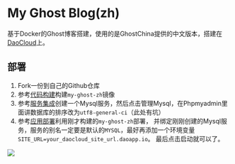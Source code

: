 # My Ghost Blog(zh)
基于Docker的Ghost博客搭建，使用的是GhostChina提供的中文版本，搭建在[DaoCloud](https://www.daocloud.io/)上。
## 部署
1. Fork一份到自己的Github仓库
2. 参考[代码构建](http://help.daocloud.io/features/build-flows.html)构建`my-ghost-zh`镜像
3. 参考[服务集成](http://help.daocloud.io/features/services.html)创建一个Mysql服务，然后点击管理Mysql，在Phpmyadmin里面讲数据库的排序改为`utf8-general-ci`（此处有坑）
4. 参考[应用部署](http://help.daocloud.io/features/deployment.html)利用刚才构建的`my-ghost-zh`部署，
并绑定刚刚创建的Mysql服务，服务的别名一定要是默认的`MYSQL`，最好再添加一个环境变量`SITE_URL=your_daocloud_site_url.daoapp.io`。
最后点击启动就可以了。

![](http://static.erguotou.me/docker-ghost-zh.png)
